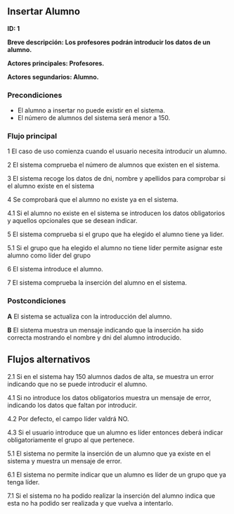 
## Insertar Alumno

**ID: 1**

**Breve descripción: Los profesores podrán introducir los datos de un alumno.**

**Actores principales: Profesores.**

**Actores segundarios: Alumno.**

### Precondiciones

* El alumno a insertar no puede existir en el sistema.
* El número de alumnos del sistema será menor a 150.

### Flujo principal

1 El caso de uso comienza cuando el usuario necesita introducir un alumno.

2 El sistema comprueba el número de alumnos que existen en el sistema.

3 El sistema recoge los datos de dni, nombre y apellidos para comprobar si el alumno existe en el sistema

4 Se comprobará que el alumno no existe ya en el sistema.

4.1 Si el alumno no existe en el sistema se introducen los datos obligatorios y aquellos opcionales que se desean indicar.

5 El sistema comprueba si el grupo que ha elegido el alumno tiene ya lider.

5.1 Si el grupo que ha elegido el alumno no tiene líder permite asignar este alumno como líder del grupo

6 El sistema introduce el alumno.

7 El sistema comprueba la inserción del alumno en el sistema.

### Postcondiciones

**A** El sistema se actualiza con la introducción del alumno.

**B** El sistema muestra un mensaje indicando que la inserción ha sido correcta mostrando el nombre y dni del alumno introducido.

## Flujos alternativos

2.1 Si en el sistema hay 150 alumnos dados de alta, se muestra un error indicando que no se puede introducir el alumno.

4.1 Si no introduce los datos obligatorios muestra un mensaje de error, indicando los datos que faltan por introducir.

4.2 Por defecto, el campo líder valdrá NO.

4.3 Si el usuario introduce que un alumno es líder entonces deberá indicar obligatoriamente el grupo al que pertenece.

5.1 El sistema no permite la inserción de un alumno que ya existe en el sistema y muestra un mensaje de error.

6.1 El sistema no permite indicar que un alumno es líder de un grupo que ya tenga líder.

7.1 Si el sistema no ha podido realizar la inserción del alumno indica que esta no ha podido ser realizada y que vuelva a intentarlo.
